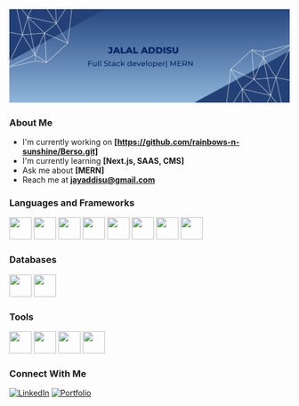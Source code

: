 <img src="header.png" alt="Profile Banner" />

### About Me
- I'm currently working on **[https://github.com/rainbows-n-sunshine/Berso.git]**
- I'm currently learning **[Next.js, SAAS, CMS]**
- Ask me about **[MERN]**
- Reach me at **jayaddisu@gmail.com**

### Languages and Frameworks
<p>
<img src="https://cdn.jsdelivr.net/gh/devicons/devicon/icons/javascript/javascript-original.svg" height="40" width="40" />
<img src="https://cdn.jsdelivr.net/gh/devicons/devicon/icons/nodejs/nodejs-original.svg" height="40" width="40" />
<img src="https://cdn.jsdelivr.net/gh/devicons/devicon/icons/react/react-original.svg" height="40" width="40" />
<img src="https://cdn.jsdelivr.net/gh/devicons/devicon/icons/redux/redux-original.svg" height="40" width="40" />
<img src="https://cdn.jsdelivr.net/gh/devicons/devicon/icons/express/express-original.svg" height="40" width="40" />
<img src="https://cdn.jsdelivr.net/gh/devicons/devicon/icons/html5/html5-original.svg" height="40" width="40" />
<img src="https://cdn.jsdelivr.net/gh/devicons/devicon/icons/tailwindcss/tailwindcss-original.svg" height="40" width="40" />
<img src="https://cdn.jsdelivr.net/gh/devicons/devicon/icons/css3/css3-original.svg" height="40" width="40" />


</p>

### Databases

<p>
 <img src="https://cdn.jsdelivr.net/gh/devicons/devicon/icons/mongodb/mongodb-original.svg" height="40" width="40" /> 
 <img src="https://cdn.jsdelivr.net/gh/devicons/devicon/icons/mysql/mysql-original.svg" height="40" width="40" />
</p>

### Tools

<p>
  <img src="https://cdn.jsdelivr.net/gh/devicons/devicon/icons/jest/jest-plain.svg" height="40" width="40" />
  <img src="https://cdn.jsdelivr.net/gh/devicons/devicon/icons/github/github-original.svg" height="40" width="40" />
  <img src="https://cdn.jsdelivr.net/gh/devicons/devicon/icons/figma/figma-original.svg" height="40" width="40" />
  <img src="https://cdn.jsdelivr.net/gh/devicons/devicon/icons/postman/postman-original.svg" height="40" width="40" />
</p>


### Connect With Me

[![LinkedIn](https://img.shields.io/badge/LinkedIn-blue?style=flat-square&logo=linkedin)](https://linkedin.com/jalal-geleta)
[![Portfolio](https://img.shields.io/badge/Portfolio-Website-green)](https://my-portfolio-1klu.onrender.com/)
